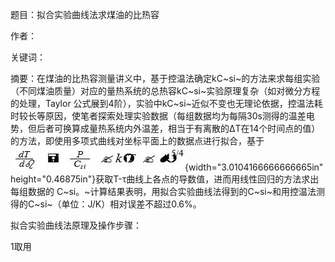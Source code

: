 题目：拟合实验曲线法求煤油的比热容

作者：

关键词：

摘要：在煤油的比热容测量讲义中，基于控温法确定kC~si~的方法来求每组实验（不同煤油质量）对应的量热系统的总热容kC~si~实验原理复杂（如对微分方程的处理，Taylor
公式展到4阶），实验中kC~si~近似不变也无理论依据，控温法耗时较长等原因，使笔者探索处理实验数据（每组数据均为每隔30s测得的温差电势，但后者可换算成量热系统内外温差，相当于有离散的ΔT在14个时间点的值）的方法，即使用多项式曲线对坐标平面上的数据点进行拟合，基于![](pandoc_images8/media/image1.jpg){width="3.0104166666666665in"
height="0.46875in"}获取T-τ曲线上各点的导数值，进而用线性回归的方法求出每组数据的
C~si。~计算结果表明，用拟合实验曲线法得到的C~si~和用控温法测得的C~si~（单位：J/K）相对误差不超过0.6%。

拟合实验曲线法原理及操作步骤：

1取用
